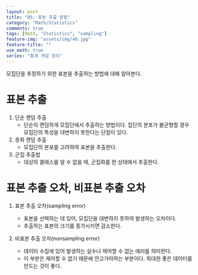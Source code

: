 ```yaml
---
layout: post
title: "05: 표본 추출 방법"
category: "Math/Statistics"
comments: true
tags: [Math, "Statistics", "sampling"]
feature-img: "assets/img/40.jpg"
feature-title: ""
use_math: true
series: "통계 개념 정리"
---
```


모집단을 추정하기 위한 표본을 추출하는 방법에 대해 알아본다.  

# 표본 추출

1. 단순 랜덤 추출
    * 단순히 랜덤하게 모집단에서 추출하는 방법이다. 집단의 분포가 불균형할 경우 모집단의 특성을 대변하지 못한다는 단점이 있다.
2. 층화 랜덤 추출
   * 모집단의 분포를 고려하여 표본을 추출한다.
3. 군집 추출법
   * 대상의 클래스를 알 수 없을 때, 군집화를 한 상태에서 추출한다.

# 표본 추출 오차, 비표본 추출 오차

1. 표본 추출 오차(sampling error)
    * 표본을 선택하는 데 있어, 모집단을 대변하지 못하여 발생하는 오차이다.
    * 추출하는 표본의 크기를 증가시키면 감소한다.

2. 비표본 추출 오차(nonsampling error)
   * 데이터 수집에 있어 발생하는 실수나 제어할 수 없는 에러를 의미한다.
   * 이 부분은 제어할 수 없기 때문에 안고가야하는 부분이다. 최대한 좋은 데이터를 만드는 것이 좋다.

